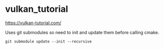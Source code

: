 # vulkan_tutorial

https://vulkan-tutorial.com/

Uses git submodules so need to init and update them before calling cmake.
```
git submodule update --init --recursive
```
